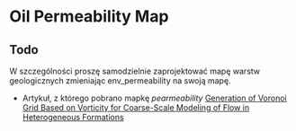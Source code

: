 # Oil Permeability Map

## Todo

W szczególności proszę samodzielnie zaprojektować mapę warstw geologicznych zmieniając env_permeability na swoją mapę. 

- Artykuł, z którego pobrano mapkę *pearmeability* [Generation of Voronoi Grid Based on Vorticity for Coarse-Scale Modeling of Flow in Heterogeneous Formations](https://www.researchgate.net/publication/225738560_Generation_of_Voronoi_Grid_Based_on_Vorticity_for_Coarse-Scale_Modeling_of_Flow_in_Heterogeneous_Formations)

